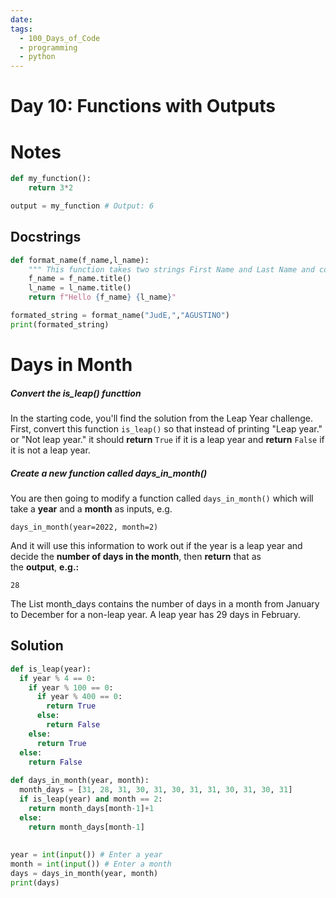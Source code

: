 ```yaml
---
date: 
tags:
  - 100_Days_of_Code
  - programming
  - python
---
```

# Day 10: Functions with Outputs

# Notes

```python
def my_function():
	return 3*2

output = my_function # Output: 6
```

## Docstrings
```python
def format_name(f_name,l_name):
	""" This function takes two strings First Name and Last Name and converts it into title case """
    f_name = f_name.title()
    l_name = l_name.title()
    return f"Hello {f_name} {l_name}"

formated_string = format_name("JudE,","AGUSTINO")
print(formated_string)

```

# Days in Month
##### Convert the is_leap() functtion

In the starting code, you'll find the solution from the Leap Year challenge. First, convert this function `is_leap()` so that instead of printing "Leap year." or "Not leap year." it should **return** `True` if it is a leap year and **return** `False` if it is not a leap year.
##### Create a new function called days_in_month()

You are then going to modify a function called `days_in_month()` which will take a **year** and a **month** as inputs, e.g.
```
days_in_month(year=2022, month=2)
```
And it will use this information to work out if the year is a leap year and decide the **number of days in the month**, then **return** that as the **output**, **e.g.:**
```
28
```

The List month_days contains the number of days in a month from January to December for a non-leap year. A leap year has 29 days in February.

## Solution
```python
def is_leap(year):
  if year % 4 == 0:
    if year % 100 == 0:
      if year % 400 == 0:
        return True
      else:
        return False
    else:
      return True
  else:
    return False
  
def days_in_month(year, month):
  month_days = [31, 28, 31, 30, 31, 30, 31, 31, 30, 31, 30, 31]   
  if is_leap(year) and month == 2:
    return month_days[month-1]+1
  else:
    return month_days[month-1]
    
  
year = int(input()) # Enter a year
month = int(input()) # Enter a month
days = days_in_month(year, month)
print(days)

```

